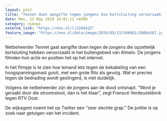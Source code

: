```yaml
---
layout: post
title: "Tennet doet aangifte tegen jongens die kortsluiting veroorzaakten"
date: Mon, 13 May 2019 14:01:11 +0200
category: nieuws
externe_link: "https://nos.nl/l/2284423"
feature_image: "https://nos.nl/data/image/2019/05/13/549661/1008x567.jpg"
---
```


<p>Netbeheerder Tennet gaat aangifte doen tegen de jongens die opzettelijk kortsluiting hebben veroorzaakt in het buitengebied van Almelo. De jongens filmden hun actie en postten het op het internet.</p>
<p>In het filmpje is te zien hoe iemand iets tegen de bekabeling van een hoogspanningsmast gooit, met een grote flits als gevolg. Wat er precies tegen de bedrading wordt geslingerd, is niet duidelijk.</p>
<p>Volgens de netbeheerder zijn de jongens aan de dood ontsnapt. "Word je geraakt door die stroomstoot, dan is het klaar", zegt Franscé Verdeuzeldonk tegen RTV Oost.</p>
<p>De wijkagent noemt het op Twitter een "zeer slechte grap." De politie is op zoek naar getuigen van het incident.</p>
